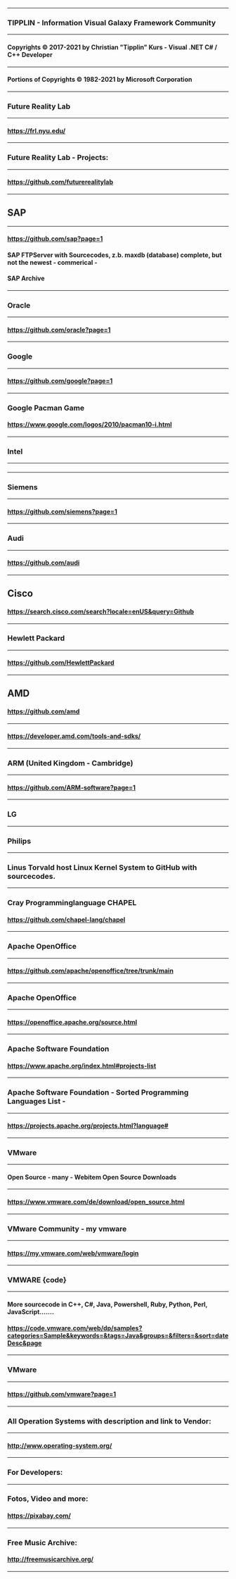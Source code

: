 ----
### TIPPLIN - Information                  Visual Galaxy Framework Community 
----
#### Copyrights © 2017-2021 by Christian "Tipplin" Kurs - Visual .NET C# / C++ Developer
----
#### Portions of Copyrights © 1982-2021 by Microsoft Corporation 
----
### Future Reality Lab
----
#### https://frl.nyu.edu/
----
### Future Reality Lab - Projects:
----
#### https://github.com/futurerealitylab
----
## SAP
----
#### https://github.com/sap?page=1
#### SAP FTPServer with Sourcecodes, z.b. maxdb (database) complete, but not the newest - commerical -
#### SAP Archive
----
### Oracle
----
#### https://github.com/oracle?page=1
----
### Google
----
#### https://github.com/google?page=1
----
### Google Pacman Game 
#### https://www.google.com/logos/2010/pacman10-i.html

----
### Intel
----
####
----
### Siemens 
----
#### https://github.com/siemens?page=1
----
### Audi
----
#### https://github.com/audi
----
Cisco 
----
#### https://search.cisco.com/search?locale=enUS&query=Github
----
### Hewlett Packard
----
#### https://github.com/HewlettPackard
----
AMD
----
#### https://github.com/amd
----
#### https://developer.amd.com/tools-and-sdks/
----
### ARM (United Kingdom - Cambridge)
----
#### https://github.com/ARM-software?page=1
----
### LG

----
### Philips
----
### Linus Torvald host Linux Kernel System to GitHub with sourcecodes.

----
### Cray Programminglanguage CHAPEL 
#### https://github.com/chapel-lang/chapel
----
### Apache OpenOffice
----
#### https://github.com/apache/openoffice/tree/trunk/main
----
### Apache OpenOffice
----
#### https://openoffice.apache.org/source.html
----
### Apache Software Foundation
#### https://www.apache.org/index.html#projects-list
----
### Apache Software Foundation - Sorted Programming Languages List -
----
#### https://projects.apache.org/projects.html?language#
----
### VMware
----
#### Open Source - many - Webitem Open Source  Downloads
----
#### https://www.vmware.com/de/download/open_source.html
----
### VMware Community - my vmware
----
#### https://my.vmware.com/web/vmware/login
----
### VMWARE {code}
----
#### More sourcecode in C++, C#, Java, Powershell, Ruby, Python, Perl, JavaScript.......
#### https://code.vmware.com/web/dp/samples?categories=Sample&keywords=&tags=Java&groups=&filters=&sort=dateDesc&page
----
### VMware
----
#### https://github.com/vmware?page=1
----
### All Operation Systems with description and link to Vendor:
----
#### http://www.operating-system.org/
----
### For Developers:
----
### Fotos, Video and more:
#### https://pixabay.com/
----
### Free Music Archive:
#### http://freemusicarchive.org/
----

























